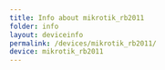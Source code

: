 ```yaml
---
title: Info about mikrotik_rb2011
folder: info
layout: deviceinfo
permalink: /devices/mikrotik_rb2011/
device: mikrotik_rb2011
---
```

